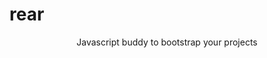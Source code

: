 <p align="center">
<h1>rear</h1>
</p>
<p align="center">
Javascript buddy to bootstrap your projects
</p>
